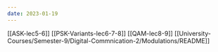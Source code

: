 ```yaml
---
date: 2023-01-19
---
```


[[ASK-lec5-6]]
[[PSK-Variants-lec6-7-8]]
[[QAM-lec8-9]]
[[University-Courses/Semester-9/Digital-Commnication-2/Modulations/README]]
